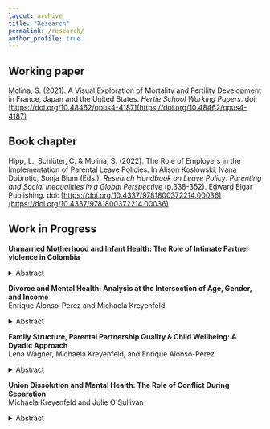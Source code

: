 ```yaml
---
layout: archive
title: "Research"
permalink: /research/
author_profile: true
---
```

## Working paper

Molina, S. (2021). A Visual Exploration of Mortality and Fertility Development
in France, Japan and the United States. *Hertie School Working Papers*. doi: [https://doi.org/10.48462/opus4-4187](https://doi.org/10.48462/opus4-4187)

## Book chapter

Hipp, L., Schlüter, C. & Molina, S. (2022). The Role of Employers in the Implementation
of Parental Leave Policies. In Alison Koslowski, Ivana Dobrotic, Sonja
Blum (Eds.), *Research Handbook on Leave Policy: Parenting and Social Inequalities
in a Global Perspective* (p.338-352). Edward Elgar Publishing. doi: [https://doi.org/10.4337/9781800372214.00036](https://doi.org/10.4337/9781800372214.00036)

## Work in Progress

**Unmarried Motherhood and Infant Health: The Role of Intimate Partner violence in Colombia**

<details>
  <summary>Abstract</summary>
  
Research has shown that growing family diversity, including motherhood among unmarried women, is associated with child well-being. However, little is known about whether and how intimate partner violence (IPV) relates to family diversity and child outcomes. Colombia is an ideal case to study these relationships due to its high prevalence of unmarried motherhood and the large fraction of women affected by IPV. I study the association between mother's partnership status and low birth weight and examine the role of physical IPV during pregnancy in this relationship. The study draws from the Colombian Demographic and Health Surveys data (2000, 2005, 2010, 2015) and selects mothers with children aged 0–1 who are married, cohabiting, separated, or never in a union. Descriptive analysis shows trends across time in the partnership status of women with newborn children, and logistic regression models estimate how mother's partnership status is associated with low birth weight and how IPV during pregnancy affects this relationship. There is a steep increase in unmarried motherhood over time. Further, separated and cohabiting mothers are more likely than married mothers to experience IPV during pregnancy. Still, cohabitees' levels of IPV are decreasing across the observation period to become more like those of married women. IPV explains some differences in low birth weight between separated and married mothers but not among cohabitees and married mothers. The paper highlights the relevance of IPV – and, more generally, past partnership quality – when analyzing a mother's partnership status and its links to child outcomes. 

</details>

**Divorce and Mental Health: Analysis at the Intersection of Age, Gender, and Income**<br>Enrique Alonso-Perez and Michaela Kreyenfeld<br>

<details>
  <summary>Abstract</summary>

This paper examines how divorce relates to mental health, and how this association is stratified by gender, age, and individual income. Data is drawn from German register data, which includes marital histories of divorcees and diagnosed health outcomes. The analytical sample includes persons aged 30-59 in 2015 (n=23,426,639). We employ a Multilevel Analysis of Individual Heterogeneity and Discriminatory Accuracy (MAIHDA) in which the outcome variable is the annual incidence of mental disease diagnosis to compare the patterns of the newly divorced (divorced for less than four years) to the patterns of the never divorced. The analysis helps to identify high-risk populations along the age-gender-income spectrum. Compared to the never divorced, we find a very strong age gradient among newly divorced women. While age seems to be a general risk factor, the small group of women with a very high income face a relatively low risk of receiving a mental disease diagnosis. Among men, older and low-income males are at particularly high risk of being diagnosed with a mental disease.

</details>

**Family Structure, Parental Partnership Quality & Child Wellbeing: A Dyadic Approach**<br>Lena Wagner, Michaela Kreyenfeld, and Enrique Alonso-Perez<br>

<details>
  <summary>Abstract</summary>
  
This article adopts a dyadic and longitudinal perspective to examine how parental partnership quality relates to child wellbeing in Germany. A large body of research addresses whether and how parental partnership quality affects child wellbeing. While much of this research has been focused on couple households with biological children, less is known about patterns in post-separation families. This paper draws on longitudinal and dyadic data from the German Panel Analysis of Intimate Relationships and Family Dynamics (pairfam). The analytical sample includes heterosexual couples living with biological and/or stepchildren. We employ OLS regression and a mediation analysis to understand the relationship between family structure, parental relationship quality and children’s self-reported wellbeing. Results reveal that children in stepfamilies report higher SDQ scores (i.e., lower wellbeing) than those in nuclear families. Differences persist after accounting for sociodemographic characteristics and parental partnership quality. Positive partnership quality benefits children in nuclear families more strongly than those in stepfamilies. Children in stepfamilies suffer more from negative parental partnership quality than those in nuclear families, though results vary depending on the frequency of conflict. Positive partnership quality, but not negative, is a significant mediator between family structure and child wellbeing.

</details>

**Union Dissolution and Mental Health: The Role of Conflict During Separation**<br>Michaela Kreyenfeld and Julie O´Sullivan<br>

<details>
  <summary>Abstract</summary>
  
This paper uses longitudinal data from the German Family Panel (pairfam) to examine the relationship between separation and parental mental health (n= 774 separations). The outcome variable is depression, measured with the State-Trait Depression Scale (scale range zero to 30). We particular address the question how depression levels compare before and after union dissolution and whether patterns differ for conflictual and less conflict-ridden separations. Undergoing a conflict-ridden separation increases depression by more than one unit, on average, compared to having a less conflictual separation. However, there is strong selection into a conflict-ridden separation, particularly among women. The depressive symptoms of individuals who eventually end up in a conflict-ridden separation are already strongly elevated before the separation. The results of this analysis echo prior calls for early interventions prior to union breakdown, such as partnership counselling.

</details>
